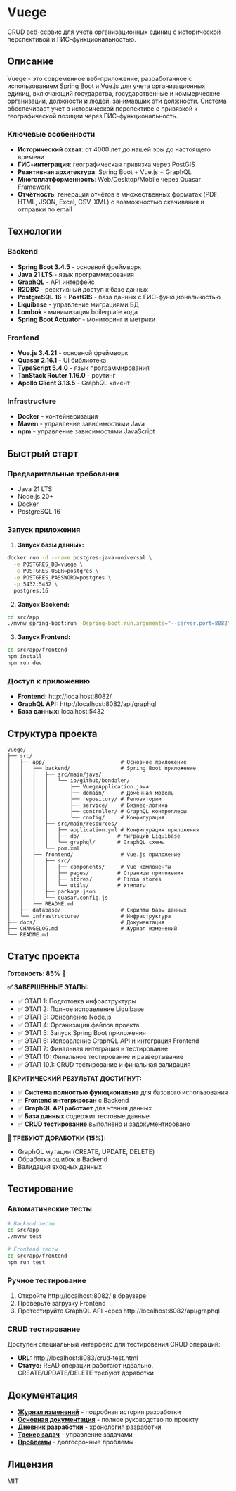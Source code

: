 # Vuege

CRUD веб-сервис для учета организационных единиц с исторической перспективой и ГИС-функциональностью.

## Описание

Vuege - это современное веб-приложение, разработанное с использованием Spring Boot и Vue.js для учета организационных единиц, включающий государства, государственные и коммерческие организации, должности и людей, занимавших эти должности. Система обеспечивает учет в исторической перспективе с привязкой к географической позиции через ГИС-функциональность.

### Ключевые особенности
- **Исторический охват**: от 4000 лет до нашей эры до настоящего времени
- **ГИС-интеграция**: географическая привязка через PostGIS
- **Реактивная архитектура**: Spring Boot + Vue.js + GraphQL
- **Многоплатформенность**: Web/Desktop/Mobile через Quasar Framework
- **Отчётность**: генерация отчётов в множественных форматах (PDF, HTML, JSON, Excel, CSV, XML) с возможностью скачивания и отправки по email

## Технологии

### Backend
- **Spring Boot 3.4.5** - основной фреймворк
- **Java 21 LTS** - язык программирования
- **GraphQL** - API интерфейс
- **R2DBC** - реактивный доступ к базе данных
- **PostgreSQL 16 + PostGIS** - база данных с ГИС-функциональностью
- **Liquibase** - управление миграциями БД
- **Lombok** - минимизация boilerplate кода
- **Spring Boot Actuator** - мониторинг и метрики

### Frontend
- **Vue.js 3.4.21** - основной фреймворк
- **Quasar 2.16.1** - UI библиотека
- **TypeScript 5.4.0** - язык программирования
- **TanStack Router 1.16.0** - роутинг
- **Apollo Client 3.13.5** - GraphQL клиент

### Infrastructure
- **Docker** - контейнеризация
- **Maven** - управление зависимостями Java
- **npm** - управление зависимостями JavaScript

## Быстрый старт

### Предварительные требования
- Java 21 LTS
- Node.js 20+
- Docker
- PostgreSQL 16

### Запуск приложения

1. **Запуск базы данных:**
```bash
docker run -d --name postgres-java-universal \
  -e POSTGRES_DB=vuege \
  -e POSTGRES_USER=postgres \
  -e POSTGRES_PASSWORD=postgres \
  -p 5432:5432 \
  postgres:16
```

2. **Запуск Backend:**
```bash
cd src/app
./mvnw spring-boot:run -Dspring-boot.run.arguments="--server.port=8082"
```

3. **Запуск Frontend:**
```bash
cd src/app/frontend
npm install
npm run dev
```

### Доступ к приложению
- **Frontend:** http://localhost:8082/
- **GraphQL API:** http://localhost:8082/api/graphql
- **База данных:** localhost:5432

## Структура проекта

```
vuege/
├── src/
│   ├── app/                        # Основное приложение
│   │   ├── backend/                # Spring Boot приложение
│   │   │   ├── src/main/java/
│   │   │   │   └── io/github/bondalen/
│   │   │   │       ├── VuegeApplication.java
│   │   │   │       ├── domain/     # Доменная модель
│   │   │   │       ├── repository/ # Репозитории
│   │   │   │       ├── service/    # Бизнес-логика
│   │   │   │       ├── controller/ # GraphQL контроллеры
│   │   │   │       └── config/     # Конфигурация
│   │   │   ├── src/main/resources/
│   │   │   │   ├── application.yml # Конфигурация приложения
│   │   │   │   ├── db/            # Миграции Liquibase
│   │   │   │   └── graphql/       # GraphQL схемы
│   │   │   └── pom.xml
│   │   ├── frontend/               # Vue.js приложение
│   │   │   ├── src/
│   │   │   │   ├── components/     # Vue компоненты
│   │   │   │   ├── pages/         # Страницы приложения
│   │   │   │   ├── stores/        # Pinia stores
│   │   │   │   └── utils/         # Утилиты
│   │   │   ├── package.json
│   │   │   └── quasar.config.js
│   │   └── README.md
│   ├── database/                   # Скрипты базы данных
│   └── infrastructure/             # Инфраструктура
├── docs/                           # Документация
├── CHANGELOG.md                    # Журнал изменений
└── README.md
```

## Статус проекта

**Готовность: 85%** 🚀

**✅ ЗАВЕРШЕННЫЕ ЭТАПЫ:**
- ✅ ЭТАП 1: Подготовка инфраструктуры
- ✅ ЭТАП 2: Полное исправление Liquibase
- ✅ ЭТАП 3: Обновление Node.js
- ✅ ЭТАП 4: Организация файлов проекта
- ✅ ЭТАП 5: Запуск Spring Boot приложения
- ✅ ЭТАП 6: Исправление GraphQL API и интеграция Frontend
- ✅ ЭТАП 7: Финальная интеграция и тестирование
- ✅ ЭТАП 10: Финальное тестирование и развертывание
- ✅ ЭТАП 10.1: CRUD тестирование и финальная валидация

**🎉 КРИТИЧЕСКИЙ РЕЗУЛЬТАТ ДОСТИГНУТ:**
- ✅ **Система полностью функциональна** для базового использования
- ✅ **Frontend интегрирован** с Backend
- ✅ **GraphQL API работает** для чтения данных
- ✅ **База данных** содержит тестовые данные
- ✅ **CRUD тестирование** выполнено и задокументировано

**🔄 ТРЕБУЮТ ДОРАБОТКИ (15%):**
- GraphQL мутации (CREATE, UPDATE, DELETE)
- Обработка ошибок в Backend
- Валидация входных данных

## Тестирование

### Автоматические тесты
```bash
# Backend тесты
cd src/app
./mvnw test

# Frontend тесты
cd src/app/frontend
npm run test
```

### Ручное тестирование
1. Откройте http://localhost:8082/ в браузере
2. Проверьте загрузку Frontend
3. Протестируйте GraphQL API через http://localhost:8082/api/graphql

### CRUD тестирование
Доступен специальный интерфейс для тестирования CRUD операций:
- **URL:** http://localhost:8083/crud-test.html
- **Статус:** READ операции работают идеально, CREATE/UPDATE/DELETE требуют доработки

## Документация

- **[Журнал изменений](CHANGELOG.md)** - подробная история разработки
- **[Основная документация](docs/main/)** - полное руководство по проекту
- **[Дневник разработки](docs/main/diary.md)** - хронология разработки
- **[Трекер задач](docs/main/tasktracker.md)** - управление задачами
- **[Проблемы](docs/main/problems.md)** - долгосрочные проблемы

## Лицензия

MIT